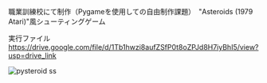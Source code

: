 職業訓練校にて制作（Pygameを使用しての自由制作課題）　"Asteroids (1979 Atari)"風シューティングゲーム

実行ファイル　https://drive.google.com/file/d/1Tb1hwzi8aufZSfP0t8oZPJd8H7iyBhI5/view?usp=drive_link


![pysteroid ss](https://github.com/kibernetikus390/Pysteroid/assets/68312326/2f848a5b-f833-4004-925a-3b10e8252aee)
